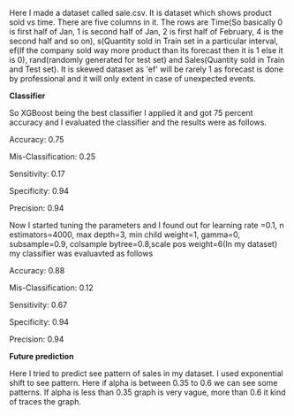 Here I made a dataset called sale.csv. It is dataset which shows product sold vs time. There are five columns in it. The rows are Time(So basically 0 is first half of Jan, 1 is second half of Jan, 2 is first half of February, 4 is the second half and so on), s(Quantity sold in Train set in a particular interval, ef(If the company sold way more product than its forecast then it is 1 else it is 0), rand(randomly generated for test set) and Sales(Quantity sold in Train and Test set). It is skewed dataset as &#39;ef&#39; will be rarely 1 as forecast is done by professional and it will only extent in case of unexpected events.

**Classifier**

So XGBoost being the best classifier I applied it and got 75 percent accuracy and I evaluated the classifier and the results were as follows.

Accuracy: 0.75

Mis-Classification: 0.25

Sensitivity: 0.17

Specificity: 0.94

Precision: 0.94

 Now I started tuning the parameters and I found out for learning rate =0.1, n estimators=4000, max depth=3, min child weight=1, gamma=0, subsample=0.9, colsample bytree=0.8,scale pos weight=6(In my dataset) my classifier was evaluavted as follows

Accuracy: 0.88

Mis-Classification: 0.12

Sensitivity: 0.67

Specificity: 0.94

Precision: 0.94

**Future prediction**

Here I tried to predict see pattern of sales in my dataset. I used exponential shift to see pattern. Here if alpha is between 0.35 to 0.6 we can see some patterns. If alpha is less than 0.35 graph is very vague, more than 0.6 it kind of traces the graph.
